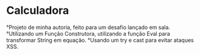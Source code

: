# Calculadora
 
°Projeto de minha autoria, feito para um desafio lançado em sala.
°Utilizando um Função Construtora, utilizando a função Eval para transformar String em equação.
°Usando um try e cast para evitar ataques XSS. 
